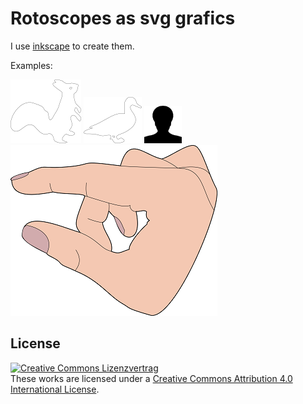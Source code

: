 Rotoscopes as svg grafics
=========================

I use [inkscape](http://inkscape.org/download/?lang=de) to create them.

Examples:

![squirrel](tiere/eichhorn.png)
![duck](tiere/ente.png)
![head](leute/kopf.png)
![finger](IPOD-nano-interaction/finger-pan-small.png)

License
------

[![Creative Commons Lizenzvertrag](https://i.creativecommons.org/l/by/4.0/88x31.png)](http://creativecommons.org/licenses/by/4.0/)  
These works are licensed under a [Creative Commons Attribution 4.0 International License](http://creativecommons.org/licenses/by/4.0/).